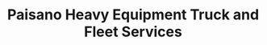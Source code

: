 ---
title: "Paisano Heavy Equipment Truck and Fleet Services"
url: /harlingen/paisano-heavy-equipment-truck-and-fleet-services/
shop: Autowerkstatt
---
